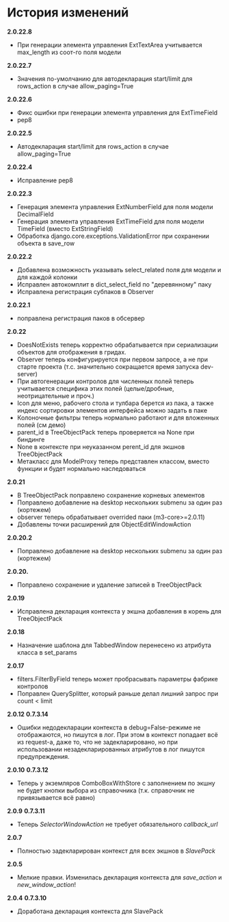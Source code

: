 # История изменений

**2.0.22.8**
- При генерации элемента управления ExtTextArea учитывается max_length из соот-го поля модели

**2.0.22.7**
- Значения по-умолчанию для автодекларация start/limit для rows_action в случае allow_paging=True

**2.0.22.6**
- Фикс ошибки при генерации элемента управления для ExtTimeField
- pep8

**2.0.22.5**
- Автодекларация start/limit для rows_action в случае allow_paging=True

**2.0.22.4**
- Исправление pep8

**2.0.22.3**
- Генерация элемента управления ExtNumberField для поля модели DecimalField
- Генерация элемента управления ExtTimeField для поля модели TimeField (вместо ExtStringField)
- Обработка django.core.exceptions.ValidationError при сохранении объекта в save_row

**2.0.22.2**
- Добавлена возможность указывать select_related поля для модели и для каждой колонки
- Исправлен автокомплит в dict_select_field по "деревянному" паку
- Исправлена регистрация субпаков в Observer

**2.0.22.1**
- поправлена регистрация паков в обсервер

**2.0.22**
- DoesNotExists теперь корректно обрабатывается при сериализации объектов для отображения в гридах.
- Observer теперь конфигурируется при первом запросе, а не при старте проекта (т.с. значительно сокращается время запуска dev-server)
- При автогенерации контролов для численных полей теперь учитывается специфика этих полей (целые/дробные, неотрицательные и проч.)
- Icon для меню, рабочего стола и тулбара берется из пака, а также индекс сортировки элементов интерфейса можно задать в паке
- Колоночные фильтры теперь нормально работают и для вложенных полей (см демо)
- parent_id в TreeObjectPack теперь проверяется на None при биндинге
- None в контексте при неуказанном perent_id для экшнов TreeObjectPack
- Метакласс для ModelProxy теперь представлен классом, вместо функции и будет нормально наследоваться

**2.0.21**
- В TreeObjectPack поправлено сохранение корневых элементов
- Поправлено добавление на desktop нескольких submenu за один раз (кортежем)
- observer теперь обрабатывает overrided паки (m3-core>=2.0.11)
- Добавлены точки расширений для ObjectEditWindowAction

**2.0.20.2**
- Поправлено добавление на desktop нескольких submenu за один раз (кортежем)

**2.0.20.**
- Поправлено сохранение и удаление записей в TreeObjectPack

**2.0.19**
- Исправлена декларация контекста у экшна добавления в корень для TreeObjectPack

**2.0.18**
- Назначение шаблона для TabbedWindow перенесено из атрибута класса в set_params

**2.0.17**
- filters.FilterByField теперь может пробрасывать параметры фабрике контролов
- Поправлен QuerySplitter, который раньше делал лишний запрос при count < limit

**2.0.12**
**0.7.3.14**
- Ошибки недодекларации контекста в debug=False-режиме не отображаются, но пишутся в лог. При этом в контекст попадает всё из request-а, даже то, что не задекларировано, но при использовании незадекларированных атрибутов в лог пишутся предупреждения.

**2.0.10**
**0.7.3.12**
- Теперь у экземляров ComboBoxWithStore с заполнением по экшну не будет кнопки выбора из справочника (т.к. справочник не привязывается всё равно)

**2.0.9**
**0.7.3.11**

- Теперь *SelectorWindowAction* не требует обязательного *callback_url*

**2.0.7**

- Полностью задекларирован контекст для всех экшнов в *SlavePack*

**2.0.5**

- Мелкие правки. Изменилась декларация контекста для *save_action* и *new_window_action*!

**2.0.4**
**0.7.3.10**

- Доработана декларация контекста для SlavePack
